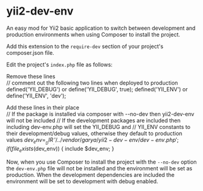 # yii2-dev-env
An easy mod for Yii2 basic application to switch between development and production environments 
when using Composer to install the project.

Add this extension to the `require-dev` section of your project's composer.json file.

Edit the project's `index.php` file as follows:

Remove these lines  
    // comment out the following two lines when deployed to production
    defined('YII_DEBUG') or define('YII_DEBUG', true);
    defined('YII_ENV') or define('YII_ENV', 'dev');

Add these lines in their place  
    // If the package is installed via composer with --no-dev then yii2-dev-env will not be included
    // If the development packages are included then including dev-env.php will set the YII_DEBUG and
    // YII_ENV constants to their development/debug values, otherwise they default to production values
    $dev_env = __DIR__ . '/../vendor/garya/yii2-dev-env/dev-env.php';
    if(file_exists($dev_env))
    {
        include $dev_env;
    }

Now, when you use Composer to install the project with the `--no-dev` option the `dev-env.php` file 
will not be installed and the environment will be set as production. When the development 
dependencies are included the environment will be set to development with debug enabled.
